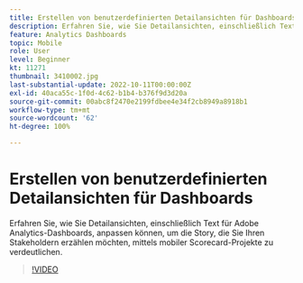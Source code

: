 ```yaml
---
title: Erstellen von benutzerdefinierten Detailansichten für Dashboards
description: Erfahren Sie, wie Sie Detailansichten, einschließlich Text für Adobe Analytics-Dashboards, anpassen können, um die Story, die Sie Ihren Stakeholdern erzählen möchten, mittels mobiler Scorecard-Projekte zu verdeutlichen.
feature: Analytics Dashboards
topic: Mobile
role: User
level: Beginner
kt: 11271
thumbnail: 3410002.jpg
last-substantial-update: 2022-10-11T00:00:00Z
exl-id: 40aca55c-1f0d-4c62-b1b4-b376f9d3d20a
source-git-commit: 00abc8f2470e2199fdbee4e34f2cb8949a8918b1
workflow-type: tm+mt
source-wordcount: '62'
ht-degree: 100%

---
```


# Erstellen von benutzerdefinierten Detailansichten für Dashboards

Erfahren Sie, wie Sie Detailansichten, einschließlich Text für Adobe Analytics-Dashboards, anpassen können, um die Story, die Sie Ihren Stakeholdern erzählen möchten, mittels mobiler Scorecard-Projekte zu verdeutlichen.

>[!VIDEO](https://video.tv.adobe.com/v/3422731/?quality=12&learn=on&captions=ger)

